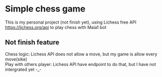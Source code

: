
# Simple chess game

This is my personal project (not finish yet), using Lichess free API https://lichess.org/api to play chess with Maia1 bot



## Not finish feature
Chess logic: Lichess API does not allow a move, but my game is allow every move(sike)  
Play with others player: Lichess API have endpoint to do that, but I have not intergrated yet -_-





